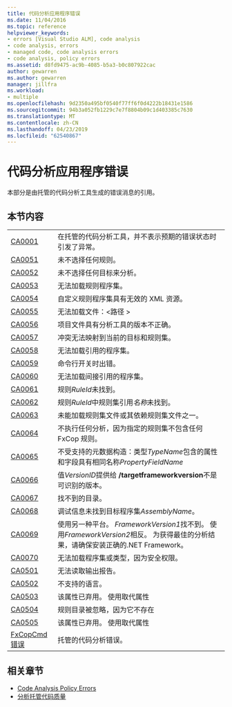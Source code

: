 ```yaml
---
title: 代码分析应用程序错误
ms.date: 11/04/2016
ms.topic: reference
helpviewer_keywords:
- errors [Visual Studio ALM], code analysis
- code analysis, errors
- managed code, code analysis errors
- code analysis, policy errors
ms.assetid: d8fd9475-ac9b-4085-b5a3-b0c807922cac
author: gewarren
ms.author: gewarren
manager: jillfra
ms.workload:
- multiple
ms.openlocfilehash: 9d2350a495bf0540f77ff6f0d4222b18431e1586
ms.sourcegitcommit: 94b3a052fb1229c7e7f8804b09c1d403385c7630
ms.translationtype: MT
ms.contentlocale: zh-CN
ms.lasthandoff: 04/23/2019
ms.locfileid: "62540867"
---
```

# <a name="code-analysis-application-errors"></a>代码分析应用程序错误

本部分是由托管的代码分析工具生成的错误消息的引用。

## <a name="in-this-section"></a>本节内容

|||
|-|-|
|[CA0001](ca0001.md)|在托管的代码分析工具，并不表示预期的错误状态时引发了异常。|
|[CA0051](ca0051.md)|未不选择任何规则。|
|[CA0052](ca0052.md)|未不选择任何目标来分析。|
|[CA0053](ca0053.md)|无法加载规则程序集。|
|[CA0054](ca0054.md)|自定义规则程序集具有无效的 XML 资源。|
|[CA0055](ca0055.md)|无法加载文件：\<路径 >|
|[CA0056](ca0056.md)|项目文件具有分析工具的版本不正确。|
|[CA0057](ca0057.md)|冲突无法映射到当前的目标和规则集。|
|[CA0058](ca0058.md)|无法加载引用的程序集。|
|[CA0059](ca0059.md)|命令行开关时出错。|
|[CA0060](ca0060.md)|无法加载间接引用的程序集。|
|[CA0061](ca0061.md)|规则*RuleId*未找到。|
|[CA0062](ca0062.md)|规则*RuleId*中规则集引用*名称*未找到。|
|[CA0063](ca0063.md)|未能加载规则集文件或其依赖规则集文件之一。|
|[CA0064](ca0064.md)|不执行任何分析，因为指定的规则集不包含任何 FxCop 规则。|
|[CA0065](ca0065.md)|不受支持的元数据构造：类型*TypeName*包含的属性和字段具有相同名称*PropertyFieldName*|
|[CA0066](ca0066.md)|值*VersionID*提供给 **/targetframeworkversion**不是可识别的版本。|
|[CA0067](ca0067.md)|找不到的目录。|
|[CA0068](ca0068.md)|调试信息未找到目标程序集*AssemblyName*。|
|[CA0069](ca0069.md)|使用另一种平台。 *FrameworkVersion1*找不到。 使用*FrameworkVersion2*相反。 为获得最佳的分析结果，请确保安装正确的.NET Framework。|
|[CA0070](ca0070.md)|无法加载程序集或类型，因为安全权限。|
|[CA0501](ca0501.md)|无法读取输出报告。|
|[CA0502](ca0502.md)|不支持的语言。|
|[CA0503](ca0503.md)|该属性已弃用。 使用取代属性|
|[CA0504](ca0504.md)|规则目录被忽略，因为它不存在|
|[CA0505](ca0505.md)|该属性已弃用。 使用取代属性|
|[FxCopCmd 错误](fxcopcmd-errors.md)|托管的代码分析错误。|

## <a name="related-sections"></a>相关章节

- [Code Analysis Policy Errors](../code-quality/code-analysis-policy-errors.md)
- [分析托管代码质量](../code-quality/code-analysis-for-managed-code-overview.md)